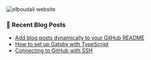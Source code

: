 ![elboudali website](https://res.cloudinary.com/elboudali/image/upload/v1624985308/my%20images/elboudali_f9aoie.png "elboudali.com")

### 📙 Recent Blog Posts

<!--START_SECTION:feed-->
* [Add blog posts dynamically to your GitHub README](https:&#x2F;&#x2F;elboudali.com&#x2F;blog&#x2F;2021&#x2F;add-blog-posts-dynamically-to-your-github-readme&#x2F;)
* [How to set up Gatsby with TypeScript](https:&#x2F;&#x2F;elboudali.com&#x2F;blog&#x2F;2021&#x2F;how-to-set-up-gatsby-with-typescript&#x2F;)
* [Connecting to GitHub with SSH](https:&#x2F;&#x2F;elboudali.com&#x2F;blog&#x2F;2021&#x2F;connecting-to-github-with-ssh&#x2F;)
<!--END_SECTION:feed-->
